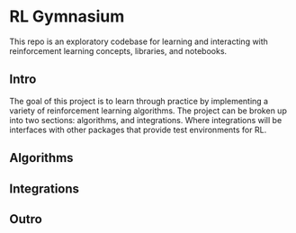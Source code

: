 # RL Gymnasium

This repo is an exploratory codebase for learning and interacting with reinforcement learning concepts, libraries, and notebooks.

## Intro

The goal of this project is to learn through practice by implementing a variety of reinforcement learning algorithms. The project can be broken up into two sections: algorithms, and integrations. Where integrations will be interfaces with other packages that provide test environments for RL.

## Algorithms

## Integrations

## Outro